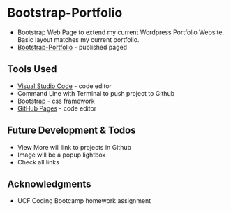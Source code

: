 # Bootstrap-Portfolio
* Bootstrap Web Page to extend my current Wordpress Portfolio Website. Basic layout matches my current portfolio.
* [Bootstrap-Portfolio](https://susanchiemi.github.io/Bootstrap-Portfolio/) - published paged

## Tools Used
* [Visual Studio Code](https://code.visualstudio.com/) - code editor
* Command Line with Terminal to push project to Github
* [Bootstrap](https://getbootstrap.com/) - css framework
* [GitHub Pages](https://help.github.com/articles/what-is-github-pages/) - code editor

## Future Development & Todos
* View More will link to projects in Github
* Image will be a popup lightbox
* Check all links

## Acknowledgments
* UCF Coding Bootcamp homework assignment

